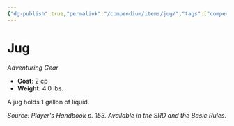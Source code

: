 ```yaml
---
{"dg-publish":true,"permalink":"/compendium/items/jug/","tags":["compendium/src/5e/phb","item/gear"]}
---
```


# Jug
*Adventuring Gear*  

- **Cost**: 2 cp
- **Weight**: 4.0 lbs.

A jug holds 1 gallon of liquid.

*Source: Player's Handbook p. 153. Available in the SRD and the Basic Rules.*